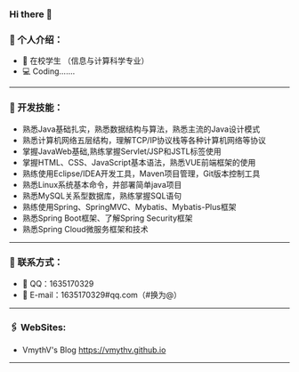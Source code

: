 ### Hi there 👋

<!--
**VmythV/VmythV** is a ✨ _special_ ✨ repository because its `README.md` (this file) appears on your GitHub profile.

Here are some ideas to get you started:

- 🔭 I’m currently working on ...
- 🌱 I’m currently learning ...
- 👯 I’m looking to collaborate on ...
- 🤔 I’m looking for help with ...
- 💬 Ask me about ...
- 📫 How to reach me: ...
- 😄 Pronouns: ...
- ⚡ Fun fact: ...
-->
### 🗿 个人介绍：

- 🏫 在校学生 （信息与计算科学专业）
- 💻 Coding.......
---

### 🌱 开发技能：

- 熟悉Java基础扎实，熟悉数据结构与算法，熟悉主流的Java设计模式
- 熟悉计算机网络五层结构，理解TCP/IP协议栈等各种计算机网络等协议
- 掌握JavaWeb基础,熟练掌握Servlet/JSP和JSTL标签使用
- 掌握HTML、CSS、JavaScript基本语法，熟悉VUE前端框架的使用
- 熟练使用Eclipse/IDEA开发工具，Maven项目管理，Git版本控制工具
- 熟悉Linux系统基本命令，并部署简单java项目
- 熟悉MySQL关系型数据库，熟练掌握SQL语句 
- 熟练使用Spring、SpringMVC、Mybatis、Mybatis-Plus框架
- 熟悉Spring Boot框架、了解Spring Security框架
- 熟悉Spring Cloud微服务框架和技术
---

### 📝 联系方式：

- 📡 QQ：1635170329
- 📧 E-mail：1635170329#qq.com（#换为@）

---

### 🖇 WebSites:

- VmythV's Blog <https://vmythv.github.io>

---
